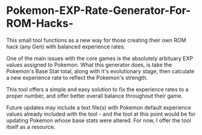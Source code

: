 # Pokemon-EXP-Rate-Generator-For-ROM-Hacks-
This small tool functions as a new way for those creating their own ROM hack (any Gen) with balanced experience rates.

One of the main issues with the core games is the absolutely arbituary EXP values assigned to Pokemon. What this generator does, is take the Pokemon's Base Stat total, along with it's evolutionary stage, then calculate a new experience rate to reflect the Pokemon's strength.

This tool offers a simple and easy solution to fix the experience rates to a proper number, and offer better overall balance throughout their game.

Future updates may include a text file(s) with Pokemon default experience values already included with the tool - and the tool at this point would be for updating Pokemon whose base stats were altered. For now, I offer the tool itself as a resource.

